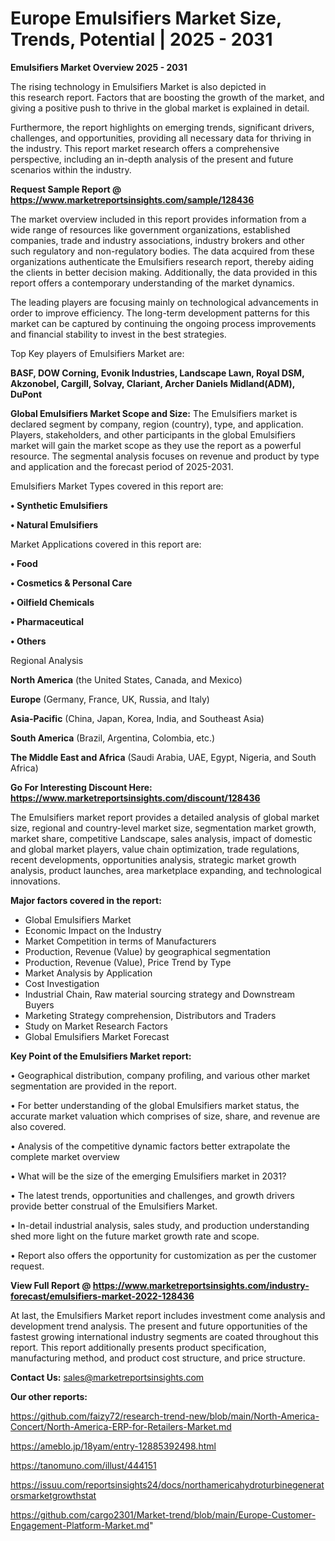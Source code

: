# Europe Emulsifiers Market Size, Trends, Potential | 2025 - 2031

<Strong> Emulsifiers Market Overview 2025 - 2031</strong>

The rising technology in Emulsifiers Market is also depicted in this research report. Factors that are boosting the growth of the market, and giving a positive push to thrive in the global market is explained in detail.

Furthermore, the report highlights on emerging trends, significant drivers, challenges, and opportunities, providing all necessary data for thriving in the industry. This report market research offers a comprehensive perspective, including an in-depth analysis of the present and future scenarios within the industry.

<strong>Request Sample Report @ <a href=https://www.marketreportsinsights.com/sample/128436>https://www.marketreportsinsights.com/sample/128436</a></strong>

The market overview included in this report provides information from a wide range of resources like government organizations, established companies, trade and industry associations, industry brokers and other such regulatory and non-regulatory bodies. The data acquired from these organizations authenticate the Emulsifiers research report, thereby aiding the clients in better decision making. Additionally, the data provided in this report offers a contemporary understanding of the market dynamics.

The leading players are focusing mainly on technological advancements in order to improve efficiency. The long-term development patterns for this market can be captured by continuing the ongoing process improvements and financial stability to invest in the best strategies.

Top Key players of Emulsifiers Market are:

<strong>BASF, DOW Corning, Evonik Industries, Landscape Lawn, Royal DSM, Akzonobel, Cargill, Solvay, Clariant, Archer Daniels Midland(ADM), DuPont</strong>

<strong><b>Global Emulsifiers Market Scope and Size:</b></strong>
The Emulsifiers market is declared segment by company, region (country), type, and application. Players, stakeholders, and other participants in the global Emulsifiers market will gain the market scope as they use the report as a powerful resource. The segmental analysis focuses on revenue and product by type and application and the forecast period of 2025-2031.

Emulsifiers Market Types covered in this report are:

<strong>• Synthetic Emulsifiers

• Natural Emulsifiers</strong>

Market Applications covered in this report are:

<strong>• Food

• Cosmetics & Personal Care

• Oilfield Chemicals

• Pharmaceutical

• Others</strong> 

Regional Analysis

<strong>North America</strong> (the United States, Canada, and Mexico)

<strong>Europe</strong> (Germany, France, UK, Russia, and Italy)

<strong>Asia-Pacific</strong> (China, Japan, Korea, India, and Southeast Asia)

<strong>South America</strong> (Brazil, Argentina, Colombia, etc.)

<strong>The Middle East and Africa</strong> (Saudi Arabia, UAE, Egypt, Nigeria, and South Africa)

<strong>Go For Interesting Discount Here: <a href=https://www.marketreportsinsights.com/discount/128436>https://www.marketreportsinsights.com/discount/128436</a></strong>

The Emulsifiers market report provides a detailed analysis of global market size, regional and country-level market size, segmentation market growth, market share, competitive Landscape, sales analysis, impact of domestic and global market players, value chain optimization, trade regulations, recent developments, opportunities analysis, strategic market growth analysis, product launches, area marketplace expanding, and technological innovations.

<strong><b>Major factors covered in the report:</b></strong>
<ul>
  <li>Global Emulsifiers Market </li>
  <li>Economic Impact on the Industry</li>
  <li>Market Competition in terms of Manufacturers</li>
  <li>Production, Revenue (Value) by geographical segmentation</li>
  <li>Production, Revenue (Value), Price Trend by Type</li>
  <li>Market Analysis by Application</li>
  <li>Cost Investigation</li>
  <li>Industrial Chain, Raw material sourcing strategy and Downstream Buyers</li>
  <li>Marketing Strategy comprehension, Distributors and Traders</li>
  <li>Study on Market Research Factors</li>
  <li>Global Emulsifiers Market Forecast</li>
</ul>

<strong><b>Key Point of the Emulsifiers Market report:</b></strong>

• Geographical distribution, company profiling, and various other market segmentation are provided in the report.

• For better understanding of the global Emulsifiers market status, the accurate market valuation which comprises of size, share, and revenue are also covered.

• Analysis of the competitive dynamic factors better extrapolate the complete market overview

• What will be the size of the emerging Emulsifiers market in 2031?

• The latest trends, opportunities and challenges, and growth drivers provide better construal of the Emulsifiers Market.

• In-detail industrial analysis, sales study, and production understanding shed more light on the future market growth rate and scope.

• Report also offers the opportunity for customization as per the customer request.

<strong><b>View Full Report @ <a href=https://www.marketreportsinsights.com/industry-forecast/emulsifiers-market-2022-128436>https://www.marketreportsinsights.com/industry-forecast/emulsifiers-market-2022-128436</a></b></strong>


At last, the Emulsifiers Market report includes investment come analysis and development trend analysis. The present and future opportunities of the fastest growing international industry segments are coated throughout this report. This report additionally presents product specification, manufacturing method, and product cost structure, and price structure.

<strong>Contact Us:</strong>
sales@marketreportsinsights.com

<strong>Our other reports:</strong>

<a href=https://github.com/faizy72/research-trend-new/blob/main/North-America-Concert/North-America-ERP-for-Retailers-Market.md>https://github.com/faizy72/research-trend-new/blob/main/North-America-Concert/North-America-ERP-for-Retailers-Market.md</a>

<a href=https://ameblo.jp/18yam/entry-12885392498.html>https://ameblo.jp/18yam/entry-12885392498.html</a>

<a href=https://tanomuno.com/illust/444151>https://tanomuno.com/illust/444151</a>

<a href=https://issuu.com/reportsinsights24/docs/northamericahydroturbinegeneratorsmarketgrowthstat>https://issuu.com/reportsinsights24/docs/northamericahydroturbinegeneratorsmarketgrowthstat</a>

<a href=https://github.com/cargo2301/Market-trend/blob/main/Europe-Customer-Engagement-Platform-Market.md>https://github.com/cargo2301/Market-trend/blob/main/Europe-Customer-Engagement-Platform-Market.md</a>"

